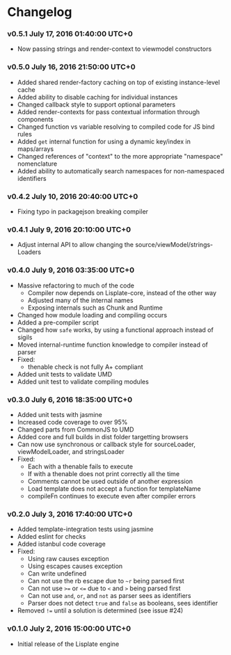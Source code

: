 # Changelog

### v0.5.1 July 17, 2016 01:40:00 UTC+0
- Now passing strings and render-context to viewmodel constructors

### v0.5.0 July 16, 2016 21:50:00 UTC+0
- Added shared render-factory caching on top of existing instance-level cache
- Added ability to disable caching for individual instances
- Changed callback style to support optional parameters
- Added render-contexts for pass contextual information through components
- Changed function vs variable resolving to compiled code for JS bind rules
- Added `get` internal function for using a dynamic key/index in maps/arrays
- Changed references of "context" to the more appropriate "namespace" nomenclature
- Added ability to automatically search namespaces for non-namespaced identifiers

### v0.4.2 July 10, 2016 20:40:00 UTC+0
- Fixing typo in packagejson breaking compiler

### v0.4.1 July 9, 2016 20:10:00 UTC+0
- Adjust internal API to allow changing the source/viewModel/strings-Loaders

### v0.4.0 July 9, 2016 03:35:00 UTC+0
- Massive refactoring to much of the code
    - Compiler now depends on Lisplate-core, instead of the other way
    - Adjusted many of the internal names
    - Exposing internals such as Chunk and Runtime
- Changed how module loading and compiling occurs
- Added a pre-compiler script
- Changed how `safe` works, by using a functional approach instead of sigils
- Moved internal-runtime function knowledge to compiler instead of parser
- Fixed:
    - thenable check is not fully A+ compliant
- Added unit tests to validate UMD
- Added unit test to validate compiling modules

### v0.3.0 July 6, 2016 18:35:00 UTC+0
- Added unit tests with jasmine
- Increased code coverage to over 95%
- Changed parts from CommonJS to UMD
- Added core and full builds in dist folder targetting browsers
- Can now use synchronous or callback style for sourceLoader, viewModelLoader, and stringsLoader
- Fixed:
    - Each with a thenable fails to execute
    - If with a thenable does not print correctly all the time
    - Comments cannot be used outside of another expression
    - Load template does not accept a function for templateName
    - compileFn continues to execute even after compiler errors

### v0.2.0 July 3, 2016 17:40:00 UTC+0
- Added template-integration tests using jasmine
- Added eslint for checks
- Added istanbul code coverage
- Fixed:
    - Using raw causes exception
    - Using escapes causes exception
    - Can write undefined
    - Can not use the rb escape due to `~r` being parsed first
    - Can not use `>=` or `<=` due to `<` and `>` being parsed first
    - Can not use `and`, `or`, and `not` as parser sees as identifiers
    - Parser does not detect `true` and `false` as booleans, sees identifier
- Removed `!=` until a solution is determined (see issue #24)

### v0.1.0 July 2, 2016 15:00:00 UTC+0
- Initial release of the Lisplate engine
